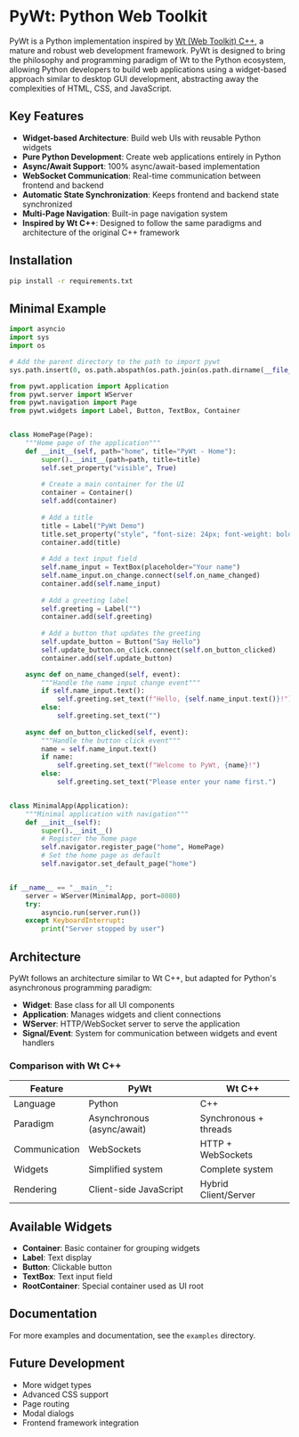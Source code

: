 # PyWt: Python Web Toolkit

PyWt is a Python implementation inspired by [Wt (Web Toolkit) C++](https://www.webtoolkit.eu/wt), a mature and robust web development framework. PyWt is designed to bring the philosophy and programming paradigm of Wt to the Python ecosystem, allowing Python developers to build web applications using a widget-based approach similar to desktop GUI development, abstracting away the complexities of HTML, CSS, and JavaScript.

## Key Features

- **Widget-based Architecture**: Build web UIs with reusable Python widgets
- **Pure Python Development**: Create web applications entirely in Python
- **Async/Await Support**: 100% async/await-based implementation
- **WebSocket Communication**: Real-time communication between frontend and backend
- **Automatic State Synchronization**: Keeps frontend and backend state synchronized
- **Multi-Page Navigation**: Built-in page navigation system
- **Inspired by Wt C++**: Designed to follow the same paradigms and architecture of the original C++ framework

## Installation

```bash
pip install -r requirements.txt
```

## Minimal Example

```python
import asyncio
import sys
import os

# Add the parent directory to the path to import pywt
sys.path.insert(0, os.path.abspath(os.path.join(os.path.dirname(__file__), '..')))

from pywt.application import Application
from pywt.server import WServer
from pywt.navigation import Page
from pywt.widgets import Label, Button, TextBox, Container


class HomePage(Page):
    """Home page of the application"""
    def __init__(self, path="home", title="PyWt - Home"):
        super().__init__(path=path, title=title)
        self.set_property("visible", True)
        
        # Create a main container for the UI
        container = Container()
        self.add(container)
        
        # Add a title
        title = Label("PyWt Demo")
        title.set_property("style", "font-size: 24px; font-weight: bold; margin-bottom: 20px;")
        container.add(title)
        
        # Add a text input field
        self.name_input = TextBox(placeholder="Your name")
        self.name_input.on_change.connect(self.on_name_changed)
        container.add(self.name_input)
        
        # Add a greeting label
        self.greeting = Label("")
        container.add(self.greeting)
        
        # Add a button that updates the greeting
        self.update_button = Button("Say Hello")
        self.update_button.on_click.connect(self.on_button_clicked)
        container.add(self.update_button)

    async def on_name_changed(self, event):
        """Handle the name input change event"""
        if self.name_input.text():
            self.greeting.set_text(f"Hello, {self.name_input.text()}!")
        else:
            self.greeting.set_text("")
            
    async def on_button_clicked(self, event):
        """Handle the button click event"""
        name = self.name_input.text()
        if name:
            self.greeting.set_text(f"Welcome to PyWt, {name}!")
        else:
            self.greeting.set_text("Please enter your name first.")


class MinimalApp(Application):
    """Minimal application with navigation"""
    def __init__(self):
        super().__init__()
        # Register the home page
        self.navigator.register_page("home", HomePage)
        # Set the home page as default
        self.navigator.set_default_page("home")


if __name__ == "__main__":
    server = WServer(MinimalApp, port=8080)
    try:
        asyncio.run(server.run())
    except KeyboardInterrupt:
        print("Server stopped by user")
```

## Architecture

PyWt follows an architecture similar to Wt C++, but adapted for Python's asynchronous programming paradigm:

- **Widget**: Base class for all UI components
- **Application**: Manages widgets and client connections
- **WServer**: HTTP/WebSocket server to serve the application
- **Signal/Event**: System for communication between widgets and event handlers

### Comparison with Wt C++

| Feature | PyWt | Wt C++ |
|-----------------|------|--------|
| Language | Python | C++ |
| Paradigm | Asynchronous (async/await) | Synchronous + threads |
| Communication | WebSockets | HTTP + WebSockets |
| Widgets | Simplified system | Complete system |
| Rendering | Client-side JavaScript | Hybrid Client/Server |

## Available Widgets

- **Container**: Basic container for grouping widgets
- **Label**: Text display
- **Button**: Clickable button
- **TextBox**: Text input field
- **RootContainer**: Special container used as UI root

## Documentation

For more examples and documentation, see the `examples` directory.

## Future Development

- More widget types
- Advanced CSS support
- Page routing
- Modal dialogs
- Frontend framework integration
